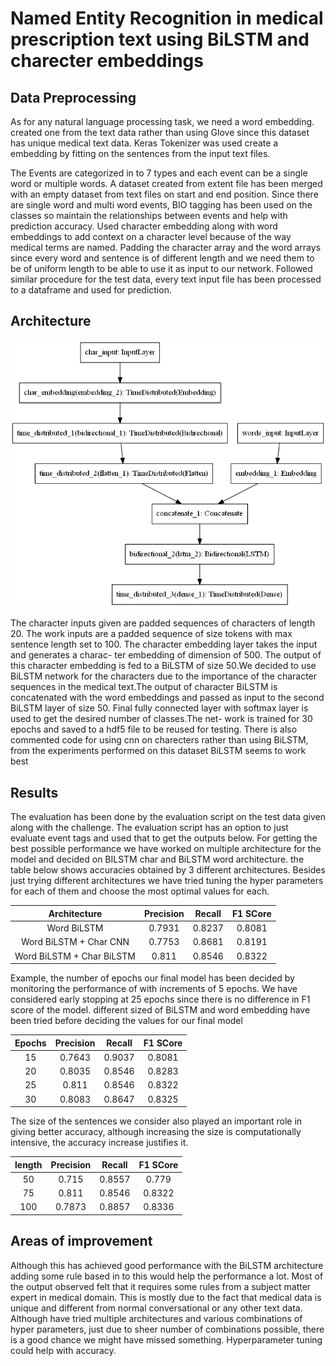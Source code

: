 # Named Entity Recognition in medical prescription text using BiLSTM and charecter embeddings

## Data Preprocessing
As for any natural language processing
task, we need a word embedding. created
one from the text data rather than using Glove since this
dataset has unique medical text data. Keras Tokenizer was used
create a embedding by fitting on the sentences from the input text
files.

The Events are categorized in to 7 types and each event can be a
single word or multiple words. A dataset created from extent file has
been merged with an empty dataset from text files on start and end
position. Since there are single word and multi word events, BIO
tagging has been used on the classes so maintain the relationships
between events and help with prediction accuracy. Used
character embedding along with word embeddings to add context
on a character level because of the way medical terms are named.
Padding the character array and the word arrays since
every word and sentence is of different length and we need them to
be of uniform length to be able to use it as input to our network. Followed similar procedure for the test data, every text input file
has been processed to a dataframe and used for prediction.

## Architecture

![Alt text](res/model.png?raw=true "Architecture")

The character inputs given are padded
sequences of characters of length 20. The work inputs are a padded
sequence of size tokens with max sentence length set to 100. The
character embedding layer takes the input and generates a charac-
ter embedding of dimension of 500. The output of this character
embedding is fed to a BiLSTM of size 50.We decided to use BiLSTM
network for the characters due to the importance of the character
sequences in the medical text.The output of character BiLSTM is
concatenated with the word embeddings and passed as input to the
second BiLSTM layer of size 50. Final fully connected layer with
softmax layer is used to get the desired number of classes.The net-
work is trained for 30 epochs and saved to a hdf5 file to be reused
for testing. There is also commented code for using cnn on charecters rather than using BiLSTM, from the experiments performed on this dataset BiLSTM seems to work best


## Results
The evaluation has been done by the evaluation script on the test
data given along with the challenge. The evaluation script has an
option to just evaluate event tags and used that to get
the outputs below. For getting the best possible performance we
have worked on multiple architecture for the model and decided
on BILSTM char and BiLSTM word architecture. the table below
shows accuracies obtained by 3 different architectures.
Besides just trying different architectures we have tried tuning
the hyper parameters for each of them and choose the most optimal values for each.


| Architecture | Precision | Recall | F1 SCore |
| :---: | :---: | :---: | :---: |
| Word BiLSTM | 0.7931 | 0.8237 | 0.8081 |
| Word BiLSTM + Char CNN | 0.7753 | 0.8681 | 0.8191 |
| Word BiLSTM + Char BiLSTM | 0.811 | 0.8546 | 0.8322 |



Example, the number of epochs our final model has
been decided by monitoring the performance of with increments
of 5 epochs. We have considered early stopping at 25 epochs since
there is no difference in F1 score of the model. different sized of
BiLSTM and word embedding have been tried before deciding the
values for our final model

| Epochs | Precision | Recall | F1 SCore |
| :---: | :---: | :---: | :---: |
| 15 | 0.7643 | 0.9037 | 0.8081 |
|20| 0.8035| 0.8546| 0.8283|
|25 |0.811 |0.8546| 0.8322|
|30 |0.8083| 0.8647| 0.8325|

The size of the sentences we consider also played an important role in giving better accuracy, although increasing the size is computationally intensive, the accuracy increase justifies it.

| length | Precision | Recall | F1 SCore |
| :---: | :---: | :---: | :---: |
| 50 | 0.715 | 0.8557 | 0.779 |
| 75 | 0.811 |0.8546 |0.8322 |
| 100 | 0.7873 | 0.8857 | 0.8336 |

## Areas of improvement

Although this has achieved good performance with the BiLSTM architecture adding some rule based in to this would help the performance a lot. Most of the output observed felt that it requires some rules from a subject matter expert in medical domain. This is mostly due to the fact that medical data is unique and different from normal conversational or any other text data. Although have tried multiple architectures and various combinations of hyper parameters, just due to sheer number of combinations possible, there is a good chance we might have missed something. Hyperparameter tuning could help with accuracy.

